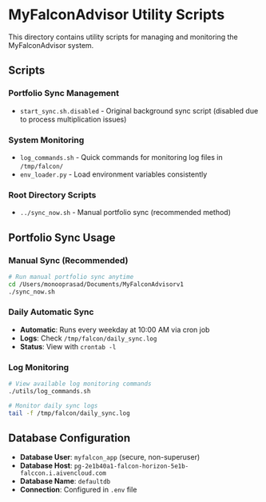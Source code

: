 # MyFalconAdvisor Utility Scripts

This directory contains utility scripts for managing and monitoring the MyFalconAdvisor system.

## Scripts

### Portfolio Sync Management
- `start_sync.sh.disabled` - Original background sync script (disabled due to process multiplication issues)

### System Monitoring  
- `log_commands.sh` - Quick commands for monitoring log files in `/tmp/falcon/`
- `env_loader.py` - Load environment variables consistently

### Root Directory Scripts
- `../sync_now.sh` - Manual portfolio sync (recommended method)

## Portfolio Sync Usage

### Manual Sync (Recommended)
```bash
# Run manual portfolio sync anytime
cd /Users/monooprasad/Documents/MyFalconAdvisorv1
./sync_now.sh
```

### Daily Automatic Sync
- **Automatic**: Runs every weekday at 10:00 AM via cron job
- **Logs**: Check `/tmp/falcon/daily_sync.log`
- **Status**: View with `crontab -l`

### Log Monitoring
```bash
# View available log monitoring commands
./utils/log_commands.sh

# Monitor daily sync logs
tail -f /tmp/falcon/daily_sync.log
```

## Database Configuration

- **Database User**: `myfalcon_app` (secure, non-superuser)
- **Database Host**: `pg-2e1b40a1-falcon-horizon-5e1b-falccon.i.aivencloud.com`  
- **Database Name**: `defaultdb`
- **Connection**: Configured in `.env` file